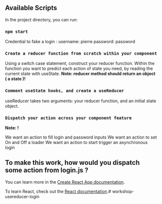 ## Available Scripts

In the project directory, you can run:

### `npm start`

Credential to fake a login :
username: pierre
password: password

### `Create a reducer function from scratch within your component`

Using a switch case statement, construct your reducer function. Within the function you want to predict each action of state you need, by reading the current state with useState.
**Note: reducer method should return an object ( a state )!**

### `Comment useState hooks, and create a useReducer`

useReducer takes two arguments: your reducer function, and an initial state object.

### `Dispatch your action across your component feature`

**Note: !**

We want an action to fill login and password inputs
We want an action to set On and Off a loader
We want an action to start trigger an asynchronous login


## To make this work, how would you dispatch some action from login.js ?

You can learn more in the [Create React App documentation](https://facebook.github.io/create-react-app/docs/getting-started).

To learn React, check out the [React documentation](https://reactjs.org/).# workshop-usereducer-login
